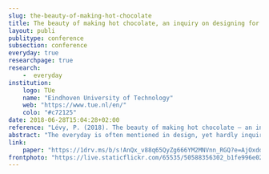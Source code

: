 ```yaml
---
slug: the-beauty-of-making-hot-chocolate
title: The beauty of making hot chocolate, an inquiry on designing for everyday rituals
layout: publi
publitype: conference
subsection: conference
everyday: true
researchpage: true
research: 
    -  everyday
institution:
    logo: TUe
    name: "Eindhoven University of Technology"
    web: "https://www.tue.nl/en/"
    colo: "#c72125"
date: 2018-06-28T15:04:28+02:00
reference: "Lévy, P. (2018). The beauty of making hot chocolate – an inquiry on designing for everyday rituals. In Design Research Society 2018, DRS2018. Limerick, Ireland: Design Research Society. https://doi.org/10.21606/dma.2017.514"
abstract: "The everyday is often mentioned in design, yet hardly inquired. The everyday is about what is banal, infraordinary, not memorable, as well as about the force that makes things habitual, endotic. In the research encompassing this paper, we question the everyday and explore opportunities to enchant it by design. This paper focuses more specifically on the design of everyday rituals, and aims to propose a descriptive framework to ‘read’ and compose such rituals. The elaboration of the framework is done based on a case study: the making of a hot chocolate in the morning. Through an autoethnographical approach, the main dimensions of the framework are determined (place and time, essentiality, and strength) and discussed. Throughout this inquiry, the value of a first-person perspective while designing for the everyday is discussed, as well as its relationship with the third-person perspective. This framework proposed points out the importance of quick iterations and of the consideration of consequences of design decision at all levels of the everyday ritual (structural, temporal, aesthetical, ethical…)."
link:
    paper: "https://1drv.ms/b/s!AnQx_v88q65QyZg666YM2MNVnn_RGQ?e=AjOxdd"
frontphoto: "https://live.staticflickr.com/65535/50588356302_b1fe996e02.jpg"
---
```

